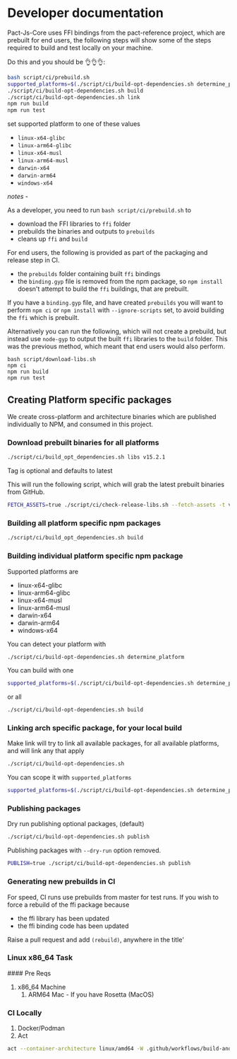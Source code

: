 # Developer documentation

Pact-Js-Core uses FFI bindings from the pact-reference project, which are prebuilt for end users, the following steps will show some of the steps required to build and test locally on your machine.

Do this and you should be 👌👌👌:

```sh
bash script/ci/prebuild.sh
supported_platforms=$(./script/ci/build-opt-dependencies.sh determine_platform) 
./script/ci/build-opt-dependencies.sh build
./script/ci/build-opt-dependencies.sh link
npm run build
npm run test
```

set supported platform to one of these values

- `linux-x64-glibc`
- `linux-arm64-glibc`
- `linux-x64-musl`
- `linux-arm64-musl`
- `darwin-x64`
- `darwin-arm64`
- `windows-x64`

_notes_ - 

As a developer, you need to run `bash script/ci/prebuild.sh` to

- download the FFI libraries to `ffi` folder
- prebuilds the binaries and outputs to `prebuilds`
- cleans up `ffi` and `build`

For end users, the following is provided as part of the packaging and release step in CI.

- the `prebuilds` folder containing built `ffi` bindings
- the `binding.gyp` file is removed from the npm package, so `npm install` doesn't attempt to build the `ffi` buildings, that are prebuilt.

If you have a `binding.gyp` file, and have created `prebuilds` you will want to perform `npm ci` or `npm install` with `--ignore-scripts` set, to avoid building the `ffi` which is prebuilt.

Alternatively you can run the following, which will not create a prebuild, but instead use `node-gyp` to output the built `ffi` libraries to the `build` folder. This was the previous method, which meant that end users would also perform.

```
bash script/download-libs.sh
npm ci
npm run build
npm run test
```

## Creating Platform specific packages

We create cross-platform and architecture binaries which are published individually to NPM, and consumed in this project.

### Download prebuilt binaries for all platforms

```sh
./script/ci/build_opt_dependencies.sh libs v15.2.1
```

Tag is optional and defaults to latest

This will run the following script, which will grab the latest prebuilt binaries from GitHub.

```sh
FETCH_ASSETS=true ./script/ci/check-release-libs.sh --fetch-assets -t v15.2.1
```

### Building all platform specific npm packages

```sh
./script/ci/build_opt_dependencies.sh build
```

### Building individual platform specific npm package

Supported platforms are

- linux-x64-glibc
- linux-arm64-glibc
- linux-x64-musl
- linux-arm64-musl
- darwin-x64
- darwin-arm64
- windows-x64

You can detect your platform with

```sh
./script/ci/build-opt-dependencies.sh determine_platform
```

You can build with one

```sh
supported_platforms=$(./script/ci/build-opt-dependencies.sh determine_platform) ./script/ci/build-opt-dependencies.sh build
```

or all

```sh
./script/ci/build-opt-dependencies.sh build
```

### Linking arch specific package, for your local build

Make link will try to link all available packages, for all available platforms, and will link any that apply

```sh
./script/ci/build-opt-dependencies.sh
```

You can scope it with `supported_platforms`

```sh
supported_platforms=$(./script/ci/build-opt-dependencies.sh determine_platform) ./script/ci/build-opt-dependencies.sh link
```

### Publishing packages

Dry run publishing optional packages, (default)

```sh
./script/ci/build-opt-dependencies.sh publish
```

Publishing packages with `--dry-run` option removed.

```sh
PUBLISH=true ./script/ci/build-opt-dependencies.sh publish
```

### Generating new prebuilds in CI

For speed, CI runs use prebuilds from master for test runs. If you wish to force a rebuild of the ffi package because

- the ffi library has been updated
- the ffi binding code has been updated

Raise a pull request and add `(rebuild)`, anywhere in the title'

### Linux x86_64 Task

#### Pre Reqs

1. x86_64 Machine
   1. ARM64 Mac - If you have Rosetta (MacOS)

### CI Locally

1. Docker/Podman
2. Act

```sh
act --container-architecture linux/amd64 -W .github/workflows/build-and-test.yml --artifact-server-path tmp
```
